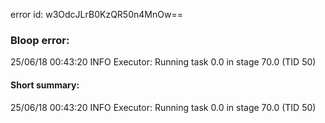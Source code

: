 error id: w3OdcJLrB0KzQR50n4MnOw==
### Bloop error:

25/06/18 00:43:20 INFO Executor: Running task 0.0 in stage 70.0 (TID 50)
#### Short summary: 

25/06/18 00:43:20 INFO Executor: Running task 0.0 in stage 70.0 (TID 50)